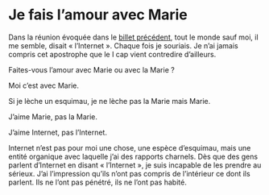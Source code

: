 # Je fais l’amour avec Marie

Dans la réunion évoquée dans le [billet précédent](http://blog.tcrouzet.com/2008/10/27/incompatibilite/), tout le monde sauf moi, il me semble, disait « l’Internet ». Chaque fois je souriais. Je n’ai jamais compris cet apostrophe que le I cap vient contredire d’ailleurs.

Faites-vous l’amour avec Marie ou avec la Marie ?

Moi c’est avec Marie.

Si je lèche un esquimau, je ne lèche pas la Marie mais Marie.

J’aime Marie, pas la Marie.

J’aime Internet, pas l’Internet.

Internet n’est pas pour moi une chose, une espèce d’esquimau, mais une entité organique avec laquelle j’ai des rapports charnels. Dès que des gens parlent d’Internet en disant « l’Internet », je suis incapable de les prendre au sérieux. J’ai l’impression qu’ils n’ont pas compris de l’intérieur ce dont ils parlent. Ils ne l’ont pas pénétré, ils ne l’ont pas habité.